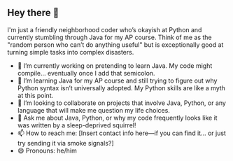 ## Hey there 👋

I'm just a friendly neighborhood coder who’s okayish at Python and currently stumbling through Java for my AP course. Think of me as the "random person who can’t do anything useful" but is exceptionally good at turning simple tasks into complex disasters.

- 🔭 I’m currently working on pretending to learn Java. My code might compile… eventually once I add that semicolon.
- 🌱 I’m learning Java for my AP course and still trying to figure out why Python syntax isn’t universally adopted. My Python skills are like a myth at this point.
- 👯 I’m looking to collaborate on projects that involve Java, Python, or any language that will make me question my life choices.
- 💬 Ask me about Java, Python, or why my code frequently looks like it was written by a sleep-deprived squirrel!
- 📫 How to reach me: [Insert contact info here—if you can find it... or just try sending it via smoke signals?]
- 😄 Pronouns: he/him
